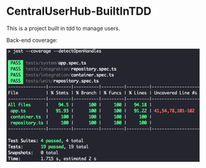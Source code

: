 # CentralUserHub-BuiltInTDD

This is a project built in tdd to manage users.

Back-end coverage: 

![Alt text](/client/docs/image.png)
